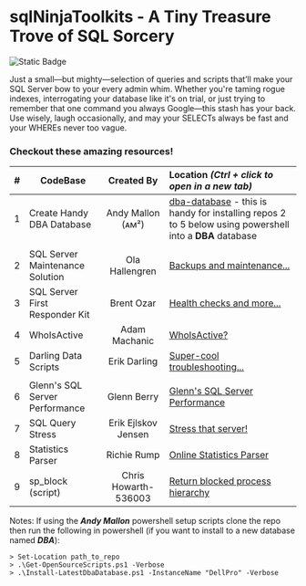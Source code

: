 
# sqlNinjaToolkits - A Tiny Treasure Trove of SQL Sorcery
![Static Badge](https://img.shields.io/badge/sql-geek-blue)


Just a small—but mighty—selection of queries and scripts that’ll make your SQL Server bow to your every admin whim. Whether you're taming rogue indexes, interrogating your database like it's on trial, or just trying to remember that one command you always Google—this stash has your back. Use wisely, laugh occasionally, and may your SELECTs always be fast and your WHEREs never too vague.

### Checkout these amazing resources!

|#| **CodeBase** | **Created By** | **Location _(Ctrl + click to open in a new tab)_** |
|-| ------------- |:-------------:| :-------------|
|1| Create Handy DBA Database | Andy Mallon (ᴀᴍ²) | [dba-database](https://github.com/amtwo/dba-database) - this is handy for installing repos 2 to 5 below using powershell into a **DBA** database |
|||||
|2| SQL Server Maintenance Solution | Ola Hallengren | [Backups and maintenance...](https://github.com/olahallengren/sql-server-maintenance-solution) |
|3| SQL Server First Responder Kit | Brent Ozar | [Health checks and more...](https://github.com/BrentOzarULTD/SQL-Server-First-Responder-Kit) |
|4| WhoIsActive | Adam Machanic | [WhoIsActive?](https://github.com/amachanic/sp_whoisactive) |
|5| Darling Data Scripts | Erik Darling | [Super-cool troubleshooting...](https://github.com/erikdarlingdata/DarlingData) |
|||||
|6| Glenn's SQL Server Performance |  Glenn Berry | [Glenn's SQL Server Performance](https://glennsqlperformance.com/) |
|7| SQL Query Stress | Erik Ejlskov Jensen | [Stress that server!](https://github.com/ErikEJ/SqlQueryStress) |
|8| Statistics Parser | Richie Rump | [Online Statistics Parser ](https://statisticsparser.com/) |
|9| sp_block (script) | Chris Howarth-536003 | [Return blocked process hierarchy](sp_block.sql) |

Notes:
If using the _**Andy Mallon**_ powershell setup scripts clone the repo then run the following in powershell (if you want to install to a new database named _**DBA**_):

```
> Set-Location path_to_repo
> .\Get-OpenSourceScripts.ps1 -Verbose
> .\Install-LatestDbaDatabase.ps1 -InstanceName "DellPro" -Verbose
```
